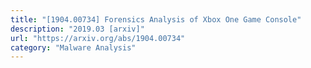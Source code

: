 ```yaml
---
title: "[1904.00734] Forensics Analysis of Xbox One Game Console"
description: "2019.03 [arxiv]"
url: "https://arxiv.org/abs/1904.00734"
category: "Malware Analysis"
---
```

